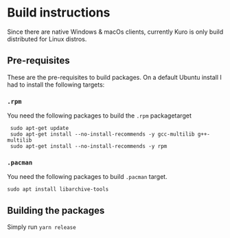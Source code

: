 # Build instructions
Since there are native Windows & macOs clients, currently Kuro is only build distributed for Linux distros.

## Pre-requisites
These are the pre-requisites to build packages. On a default Ubuntu install I had to install the following targets:

### `.rpm`
You need the following packages to build the `.rpm` packagetarget
```
 sudo apt-get update
 sudo apt-get install --no-install-recommends -y gcc-multilib g++-multilib
 sudo apt-get install --no-install-recommends -y rpm
```

### `.pacman`
You need the following packages to build `.pacman` target.
```
sudo apt install libarchive-tools
```




## Building the packages
Simply run `yarn release`
